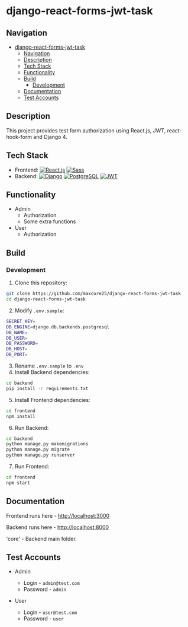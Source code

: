# django-react-forms-jwt-task

## Navigation

- [django-react-forms-jwt-task](#django-react-forms-jwt-task)
  - [Navigation](#navigation)
  - [Description](#description)
  - [Tech Stack](#tech-stack)
  - [Functionality](#functionality)
  - [Build](#build)
    - [Development](#development)
  - [Documentation](#documentation)
  - [Test Accounts](#test-accounts)

## Description

This project provides test form authorization using React.js, JWT, react-hook-form and Django 4.

## Tech Stack

- Frontend:
  [![React.js](https://img.shields.io/badge/React.js-black?logo=react&logoColor=61DAFB)](https://reactjs.org/)
  [![Sass](https://img.shields.io/badge/Sass-hotpink?logo=sass&logoColor=white)](https://sass-lang.com/)
- Backend:
  [![Django](https://img.shields.io/badge/django-%23092E20?logo=django&logoColor=white)](https://docs.djangoproject.com/en/4.0/)
  [![PostgreSQL](https://img.shields.io/badge/postgres-%23316192?logo=postgresql&logoColor=white)](https://www.postgresql.org/)
  [![JWT](https://img.shields.io/badge/JWT-black?logo=JSON%20web%20tokens&logoColor=white)](https://www.postgresql.org/)

## Functionality

- Admin
  - Authorization
  - Some extra functions
- User
  - Authorization

## Build

### Development

1. Clone this repository:

```sh
git clone https://github.com/maxcore25/django-react-forms-jwt-task
cd django-react-forms-jwt-task
```

2. Modify `.env.sample`:

```sh
SECRET_KEY=
DB_ENGINE=django.db.backends.postgresql
DB_NAME=
DB_USER=
DB_PASSWORD=
DB_HOST=
DB_PORT=
```

3. Rename `.env.sample` to `.env`
4. Install Backend dependencies:

```sh
cd backend
pip install -r requirements.txt
```

5. Install Frontend dependencies:

```sh
cd frontend
npm install
```

6. Run Backend:

```sh
cd backend
python manage.py makemigrations
python manage.py migrate
python manage.py runserver
```

7. Run Frontend:

```sh
cd frontend
npm start
```

## Documentation

Frontend runs here - [http://localhost:3000](http://localhost:3000 "Frontend URL")

Backend runs here - [http://localhost:8000](http://localhost:8000 "Backend URL")

'core' - Backend main folder.

## Test Accounts

- Admin
  - Login - `admin@test.com`
  - Password - `admin`

- User
  - Login - `user@test.com`
  - Password - `user`
